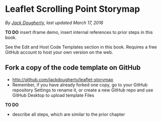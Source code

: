 # Leaflet Scrolling Point Storymap

*By [Jack Dougherty](../../introduction/who.md), last updated March 17, 2016*

**TO DO** insert iframe demo, insert internal references to prior steps in this book.

See the Edit and Host Code Templates section in this book. Requires a free GitHub account to host your own version on the web.

## Fork a copy of the code template on GitHub
- http://github.com/jackdougherty/leaflet-storymap
- Remember, if you have already forked one copy, go to your GitHub repository Settings to rename it, or create a new GitHub repo and use GitHub Desktop to upload template Files

**TO DO**
- describe all steps, which are similar to the prior chapter
